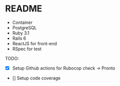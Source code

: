 # README

- Container
- PostgreSQL
- Ruby 3.1
- Rails 6
- ReactJS for front-end
- RSpec for test

TODO:

- [x]  Setup Github actions for Rubocop check -> Pronto
- [] Setup code coverage
